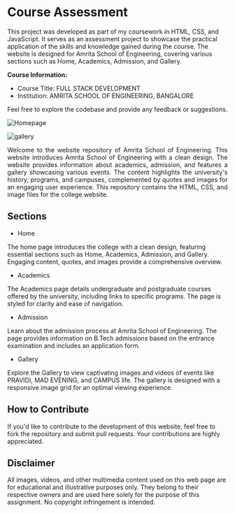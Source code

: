 # Course Assessment

This project was developed as part of my coursework in HTML, CSS, and JavaScript. It serves as an assessment project to showcase the practical application of the skills and knowledge gained during the course. The website is designed for Amrita School of Engineering, covering various sections such as Home, Academics, Admission, and Gallery.

**Course Information:**
- Course Title: FULL STACK DEVELOPMENT
- Institution: AMRITA SCHOOL OF ENGINEERING, BANGALORE

Feel free to explore the codebase and provide any feedback or suggestions.

![Homepage](https://github.com/shivatejapecheti/CampusExplorer/assets/126412107/8442faa0-51f7-40c9-a22d-2e63d9666030)

![gallery](https://github.com/shivatejapecheti/CampusExplorer/assets/126412107/da7c0eec-cdd7-40f6-96c8-afae57b41ec3)


 <div align="justify"> Welcome to the website repository of Amrita School of Engineering.  This website introduces Amrita School of Engineering with a clean design. The website provides information about academics, admission, and features a gallery showcasing various events. The content highlights the university's history, programs, and campuses, complemented by quotes and images for an engaging user experience.  This repository contains the HTML, CSS, and image files for the college website. </div>


## Sections

* Home
  
The home page introduces the college with a clean design, featuring essential sections such as Home, Academics, Admission, and Gallery. Engaging content, quotes, and images provide a comprehensive overview.

* Academics
  
The Academics page details undergraduate and postgraduate courses offered by the university, including links to specific programs. The page is styled for clarity and ease of navigation.

* Admission
  
Learn about the admission process at Amrita School of Engineering. The page provides information on B.Tech admissions based on the entrance examination and includes an application form.

* Gallery
  
Explore the Gallery to view captivating images and videos of events like PRAVIDI, MAD EVENING, and CAMPUS life. The gallery is designed with a responsive image grid for an optimal viewing experience.

## How to Contribute
If you'd like to contribute to the development of this website, feel free to fork the repository and submit pull requests. Your contributions are highly appreciated.

## Disclaimer

All images, videos, and other multimedia content used on this web page are for educational and illustrative purposes only. They belong to their respective owners and are used here solely for the purpose of this assignment. No copyright infringement is intended.

